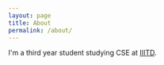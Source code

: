```yaml
---
layout: page
title: About
permalink: /about/
---
```


I'm a third year student studying CSE at [IIITD](https://www.iiitd.ac.in/).

